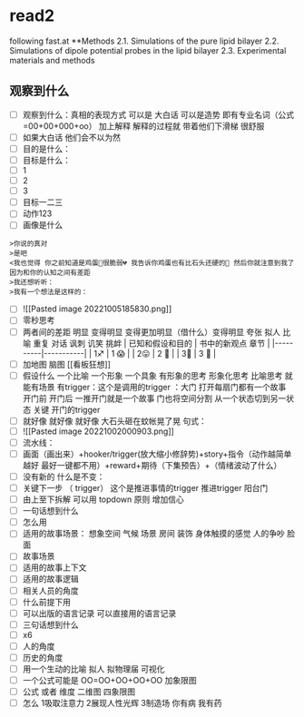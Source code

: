 # read2
following fast.at
**Methods
2.1. Simulations of the pure lipid bilayer
2.2. Simulations of dipole potential probes in the lipid bilayer
2.3. Experimental materials and methods

## 观察到什么

- [ ] 观察到什么：真相的表现方式 可以是 大白话 可以是造势 即有专业名词（公式=00+00+000+oo） 加上解释 解释的过程就 带着他们下滑梯 很舒服
- [ ] 如果大白话 他们会不以为然 
- [ ] 目的是什么： 
- [ ] 目标是什么： 
- [ ] 1
- [ ] 2
- [ ] 3
- [ ] 目标一二三
- [ ] 动作123
- [ ] 画像是什么
```dialogue
>你说的真对
>是吧
<我也觉得 你之前知道是鸡蛋🥚很脆弱💔 我告诉你鸡蛋也有比石头还硬的🔪 然后你就注意到我了 因为和你的认知之间有差距
>我还想听听：
>我有一个想法是这样的：
```
- [ ] ![[Pasted image 20221005185830.png]]
- [ ] 零秒思考
- [ ] 两者间的差距 明显 变得明显 变得更加明显（借什么）变得明显 夸张 拟人 比喻 重复 对话 讽刺 讥笑 挑衅
| 已知和假设和目的 | 书中的新观点 章节 |
|----------|-----------|
| 1♐       | 1 😱        |
| 2😛      | 2 🤣       |
| 3💪      | 3  🤩       |
- [ ] 加地图 脑图 [[看板狂想]]
- [ ] 假设什么 一个比喻 一个形象 一个具象 有形象的思考 形象化思考 比喻思考 就能有场景 有trigger：这个是调用的trigger ：大门  打开每扇门都有一个故事 开门前 开门后  一推开门就是一个故事 门也将空间分割  从一个状态切到另一状态 关键 开门的trigger
- [ ] 就好像 就好像 就好像 大石头砸在蚊帐晃了晃  句式：
- [ ] ![[Pasted image 20221002000903.png]]
- [ ] 流水线：
- [ ] 画面（画出来）+hooker/trigger(放大缩小修辞势)+story+指令（动作越简单越好 最好一键都不用）+reward+期待（下集预告）+（情绪波动了什么）
- [ ] 没有新的 什么是不变：
- [ ] 关键下一步 （ trigger） 这个是推进事情的trigger  推进trigger 阳台门
- [ ] 由上至下拆解 可以用 topdown 原则 增加信心
- [ ] 一句话想到什么
- [ ] 怎么用
- [ ] 适用的故事场景： 想象空间 气候 场景 房间 装饰 身体触摸的感觉 人的争吵 脸面
- [ ] 故事场景 
- [ ] 适用的故事上下文 
- [ ] 适用的故事逻辑 
- [ ] 相关人员的角度
- [ ] 什么前提下用
- [ ] 可以出版的语言记录 可以直接用的语言记录
- [ ] 三句话想到什么
- [ ] x6
- [ ] 人的角度
- [ ] 历史的角度
- [ ] 用一个生动的比喻 拟人 拟物理届 可视化
- [ ] 一个公式可能是   OO=OO+OO+OO+OO 加象限图
- [ ] 公式 或者 维度 二维图 四象限图
- [ ] 怎么 1吸取注意力 2展现人性光辉 3制造场 你有病 我有药
